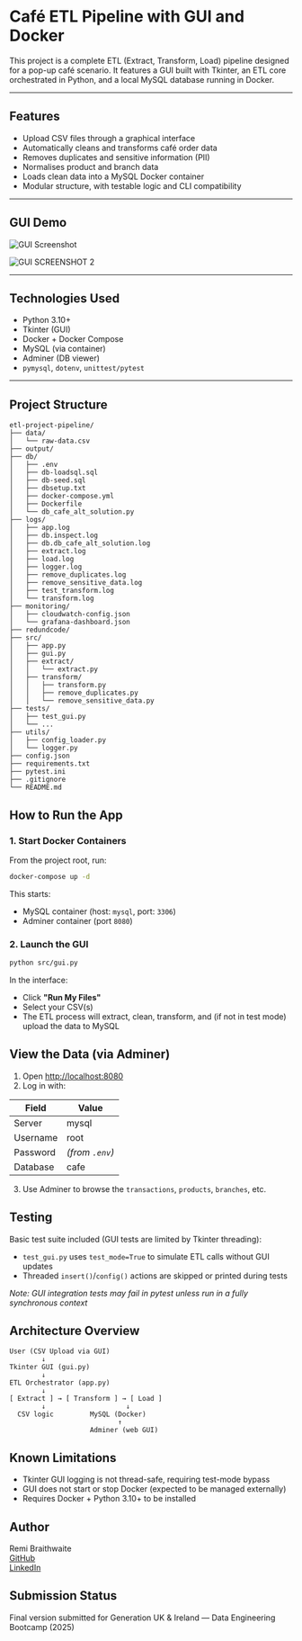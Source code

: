 # Café ETL Pipeline with GUI and Docker

This project is a complete ETL (Extract, Transform, Load) pipeline designed for a pop-up café scenario. It features a GUI built with Tkinter, an ETL core orchestrated in Python, and a local MySQL database running in Docker.

---

## Features

- Upload CSV files through a graphical interface
- Automatically cleans and transforms café order data
- Removes duplicates and sensitive information (PII)
- Normalises product and branch data
- Loads clean data into a MySQL Docker container
- Modular structure, with testable logic and CLI compatibility

---

## GUI Demo

![GUI Screenshot](https://github.com/user-attachments/assets/7ddcb55e-719f-42dc-bd4f-5e1bd96495dc)

![GUI SCREENSHOT 2](https://github.com/user-attachments/assets/710b7f4a-e5dc-4785-9fe0-1c337d0f124d)

---

## Technologies Used

- Python 3.10+
- Tkinter (GUI)
- Docker + Docker Compose
- MySQL (via container)
- Adminer (DB viewer)
- `pymysql`, `dotenv`, `unittest/pytest`

---

## Project Structure
```
etl-project-pipeline/
├── data/
│   └── raw-data.csv
├── output/
├── db/
│   ├── .env
│   ├── db-loadsql.sql
│   ├── db-seed.sql
│   ├── dbsetup.txt
│   ├── docker-compose.yml
│   ├── Dockerfile
│   └── db_cafe_alt_solution.py
├── logs/
│   ├── app.log
│   ├── db.inspect.log
│   ├── db.db_cafe_alt_solution.log
│   ├── extract.log
│   ├── load.log
│   ├── logger.log
│   ├── remove_duplicates.log
│   ├── remove_sensitive_data.log
│   ├── test_transform.log
│   └── transform.log
├── monitoring/
│   ├── cloudwatch-config.json
│   └── grafana-dashboard.json
├── redundcode/
├── src/
│   ├── app.py
│   ├── gui.py
│   ├── extract/
│   │   └── extract.py
│   ├── transform/
│   │   ├── transform.py
│   │   ├── remove_duplicates.py
│   │   └── remove_sensitive_data.py
├── tests/
│   ├── test_gui.py
│   └── ...
├── utils/
│   ├── config_loader.py
│   └── logger.py
├── config.json
├── requirements.txt
├── pytest.ini
├── .gitignore
└── README.md

```

## How to Run the App

### 1. Start Docker Containers

From the project root, run:

```bash
docker-compose up -d
```

This starts:

- MySQL container (host: `mysql`, port: `3306`)
- Adminer container (port `8080`)

### 2. Launch the GUI

```bash
python src/gui.py
```

In the interface:
- Click **"Run My Files"**
- Select your CSV(s)
- The ETL process will extract, clean, transform, and (if not in test mode) upload the data to MySQL

## View the Data (via Adminer)

1. Open [http://localhost:8080](http://localhost:8080)
2. Log in with:

| Field     | Value                         |
|-----------|-------------------------------|
| Server    | mysql                            |
| Username  | root                          |
| Password  | *(from `.env`)*               |
| Database  | cafe |

3. Use Adminer to browse the `transactions`, `products`, `branches`, etc.

## Testing

Basic test suite included (GUI tests are limited by Tkinter threading):

- `test_gui.py` uses `test_mode=True` to simulate ETL calls without GUI updates
- Threaded `insert()`/`config()` actions are skipped or printed during tests

_Note: GUI integration tests may fail in pytest unless run in a fully synchronous context_

## Architecture Overview

```
User (CSV Upload via GUI)
        ↓
Tkinter GUI (gui.py)
        ↓
ETL Orchestrator (app.py)
        ↓
[ Extract ] → [ Transform ] → [ Load ]
        ↓                    ↓
  CSV logic         MySQL (Docker)
                           ↑
                    Adminer (web GUI)
```

## Known Limitations

- Tkinter GUI logging is not thread-safe, requiring test-mode bypass
- GUI does not start or stop Docker (expected to be managed externally)
- Requires Docker + Python 3.10+ to be installed

## Author

Remi Braithwaite  
[GitHub](https://github.com/remimarcelle)  
[LinkedIn](https://linkedin.com/in/remibraithwaite)

## Submission Status

Final version submitted for Generation UK & Ireland — Data Engineering Bootcamp (2025)
